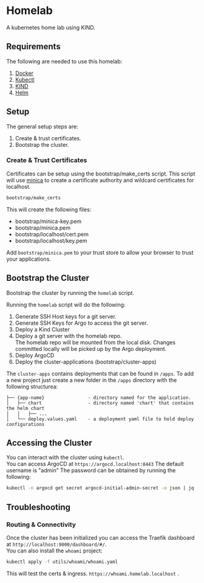 # Homelab

A kubernetes home lab using KIND.


## Requirements

The following are needed to use this homelab:  

1. [Docker](https://www.docker.com/get-started/)
2. [Kubectl](https://kubernetes.io/docs/tasks/tools/)
3. [KIND](https://kind.sigs.k8s.io/docs/user/quick-start/#installation)
3. [Helm](https://helm.sh/docs/intro/install/)

## Setup

The general setup steps are:

1. Create & trust certificates.
3. Bootstrap the cluster.

### Create & Trust Certificates
   
   Certificates can be setup using the bootstrap/make_certs script.  This script will use [minica](https://github.com/jsha/minica) to create a certificate authority and wildcard certificates for localhost.

   ```bash
   bootstrap/make_certs
   ```

   This will create the following files:  
   - bootstrap/minica-key.pem
   - bootstrap/minica.pem
   - bootstrap/localhost/cert.pem
   - bootstrap/localhost/key.pem

   Add `bootstrap/minica.pem` to your trust store to allow your browser to trust your applications.  


## Bootstrap the Cluster

Bootstrap the cluster by running the `homelab` script.  

Running the `homelab` script will do the following:  
1. Generate SSH Host keys for a git server.
2. Generate SSH Keys for Argo to access the git server.
3. Deploy a Kind Cluster
4. Deploy a git server with the homelab repo.  
   The homelab repo will be mounted from the local disk.  Changes committed locally will be picked up by the Argo deployment.
5. Deploy ArgoCD
6. Deploy the cluster-applications (bootstrap/cluster-apps)

The `cluster-apps` contains deployments that can be found in `/apps`.  To add a new project just create a new folder in the `/apps` directory with the following structurea:  

```plaintext
├── {app-name}                - directory named for the application.
│   ├── chart                 - directory named 'chart' that contains the helm chart
│   │   ├── ...
│   └── deploy.values.yaml    - a deployment yaml file to hold deploy configurations
```

## Accessing the Cluster

You can interact with the cluster using `kubectl`.  
You can access ArgoCD at `https://argocd.localhost:8443`
   The default username is "admin"
   The password can be obtained by running the following:
   ```bash
   kubectl -n argocd get secret argocd-initial-admin-secret -o json | jq -r '.data.password' | base64 -d
   ```

## Troubleshooting

### Routing & Connectivity

   Once the cluster has been initialized you can access the Traefik dashboard at `http://localhost:9000/dashboard/#/`.  
   You can also install the `whoami` project:

   ```bash
   kubectl apply -f utils/whoami/whoami.yaml
   ```

   This will test the certs & ingress.  `https://whoami.homelab.localhost` .

